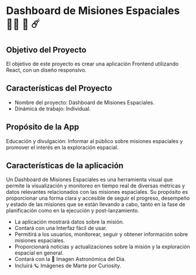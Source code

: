 # Dashboard de Misiones Espaciales 🧑‍🚀 🌌 ☄️ 

## Objetivo del Proyecto
El objetivo de este proyecto es crear una aplicación Frontend utilizando React, con un diseño responsivo.

## Características del Proyecto
- Nombre del proyecto: Dashboard de Misiones Espaciales.
- Dinámica de trabajo: Individual.

## Propósito de la App
Educación y divulgación: Informar al público sobre misiones espaciales y promover el interés en la exploración espacial. 

## Características de la aplicación 

Un Dashboard de Misiones Espaciales es una herramienta visual que permite la visualización y monitoreo en tiempo real de diversas métricas y 
datos relevantes relacionados con las misiones espaciales. 
Su propósito es proporcionar una forma clara y accesible de seguir el progreso, desempeño y estado de las misiones que se están llevando a cabo, 
tanto en la fase de planificación como en la ejecución y post-lanzamiento.

- La aplicación mostrará datos sobre la misión.
- Contará con una Interfaz fácil de usar.
- Permitirá a los usuarios, monitorear, seguir y obtener información sobre misiones espaciales.
- Proporcionará noticias y actualizaciones sobre la misión y la exploración espacial en general.
- Contará con la 🌌 Imagen Astronómica del Día.
- Incluirá 🪐 Imágenes de Marte por Curiosity.

  
